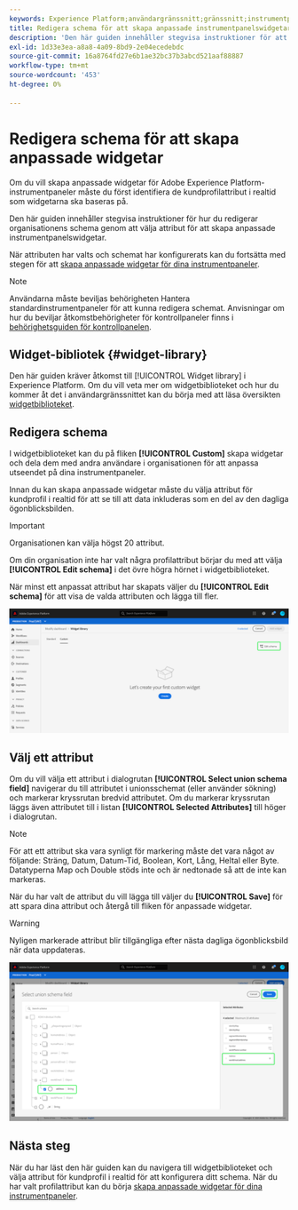 ```yaml
---
keywords: Experience Platform;användargränssnitt;gränssnitt;instrumentpaneler;instrumentpanel;profiler;segment;mål;licensanvändning
title: Redigera schema för att skapa anpassade instrumentpanelswidgetar
description: 'Den här guiden innehåller stegvisa instruktioner för att välja attribut och konfigurera organisationens schema för att skapa anpassade widgetar för Adobe Experience Platform-instrumentpaneler. '
exl-id: 1d33e3ea-a8a8-4a09-8bd9-2e04ecedebdc
source-git-commit: 16a8764fd27e6b1ae32bc37b3abcd521aaf88887
workflow-type: tm+mt
source-wordcount: '453'
ht-degree: 0%

---
```


# Redigera schema för att skapa anpassade widgetar

Om du vill skapa anpassade widgetar för Adobe Experience Platform-instrumentpaneler måste du först identifiera de kundprofilattribut i realtid som widgetarna ska baseras på.

Den här guiden innehåller stegvisa instruktioner för hur du redigerar organisationens schema genom att välja attribut för att skapa anpassade instrumentpanelswidgetar.

När attributen har valts och schemat har konfigurerats kan du fortsätta med stegen för att [skapa anpassade widgetar för dina instrumentpaneler](custom-widgets.md).

>[!NOTE]
>
>Användarna måste beviljas behörigheten Hantera standardinstrumentpaneler för att kunna redigera schemat. Anvisningar om hur du beviljar åtkomstbehörigheter för kontrollpaneler finns i [behörighetsguiden för kontrollpanelen](../permissions.md).

## Widget-bibliotek {#widget-library}

Den här guiden kräver åtkomst till [!UICONTROL Widget library] i Experience Platform. Om du vill veta mer om widgetbiblioteket och hur du kommer åt det i användargränssnittet kan du börja med att läsa översikten [widgetbiblioteket](widget-library.md).

## Redigera schema

I widgetbiblioteket kan du på fliken **[!UICONTROL Custom]** skapa widgetar och dela dem med andra användare i organisationen för att anpassa utseendet på dina instrumentpaneler.

Innan du kan skapa anpassade widgetar måste du välja attribut för kundprofil i realtid för att se till att data inkluderas som en del av den dagliga ögonblicksbilden.

>[!IMPORTANT]
>
>Organisationen kan välja högst 20 attribut.

Om din organisation inte har valt några profilattribut börjar du med att välja **[!UICONTROL Edit schema]** i det övre högra hörnet i widgetbiblioteket.

När minst ett anpassat attribut har skapats väljer du **[!UICONTROL Edit schema]** för att visa de valda attributen och lägga till fler.

![](../images/customization/edit-schema.png)

## Välj ett attribut

Om du vill välja ett attribut i dialogrutan **[!UICONTROL Select union schema field]** navigerar du till attributet i unionsschemat (eller använder sökning) och markerar kryssrutan bredvid attributet. Om du markerar kryssrutan läggs även attributet till i listan **[!UICONTROL Selected Attributes]** till höger i dialogrutan.

>[!NOTE]
>
>För att ett attribut ska vara synligt för markering måste det vara något av följande: Sträng, Datum, Datum-Tid, Boolean, Kort, Lång, Heltal eller Byte. Datatyperna Map och Double stöds inte och är nedtonade så att de inte kan markeras.

När du har valt de attribut du vill lägga till väljer du **[!UICONTROL Save]** för att spara dina attribut och återgå till fliken för anpassade widgetar.

>[!WARNING]
>Nyligen markerade attribut blir tillgängliga efter nästa dagliga ögonblicksbild när data uppdateras.

![](../images/customization/select-attribute.png)

## Nästa steg

När du har läst den här guiden kan du navigera till widgetbiblioteket och välja attribut för kundprofil i realtid för att konfigurera ditt schema. När du har valt profilattribut kan du börja [skapa anpassade widgetar för dina instrumentpaneler](custom-widgets.md).